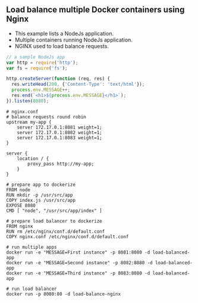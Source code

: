 Load balance multiple Docker containers using Nginx
---------------------------------------------------

- This example lists a NodeJs application.
- Multiple containers running NodeJs application.
- NGINX used to load balance requests.

```javascript
// a sample NodeJs app
var http = require('http');
var fs = require('fs');

http.createServer(function (req, res) {
  res.writeHead(200, {'Content-Type': 'text/html'});
  process.env.MESSAGE++;
  res.end(`<h1>${process.env.MESSAGE}</h1>`);
}).listen(8080);
```
  
```
# nginx.conf
# balance requests round robin
upstream my-app {
    server 172.17.0.1:8081 weight=1;
    server 172.17.0.1:8082 weight=1;
    server 172.17.0.1:8083 weight=1;
}

server {
    location / {
        proxy_pass http://my-app;
    }
}
```
  
```
# prepare app to dockerize
FROM node
RUN mkdir -p /usr/src/app
COPY index.js /usr/src/app
EXPOSE 8080
CMD [ "node", "/usr/src/app/index" ]
```
  
```
# prepare load balancer to dockerize
FROM nginx
RUN rm /etc/nginx/conf.d/default.conf
COPY nginx.conf /etc/nginx/conf.d/default.conf
```

```
# run multiple apps
docker run -e "MESSAGE=First instance" -p 8081:8080 -d load-balanced-app
docker run -e "MESSAGE=Second instance" -p 8082:8080 -d load-balanced-app
docker run -e "MESSAGE=Third instance" -p 8083:8080 -d load-balanced-app
```

```
# run load balancer
docker run -p 8080:80 -d load-balance-nginx
```
